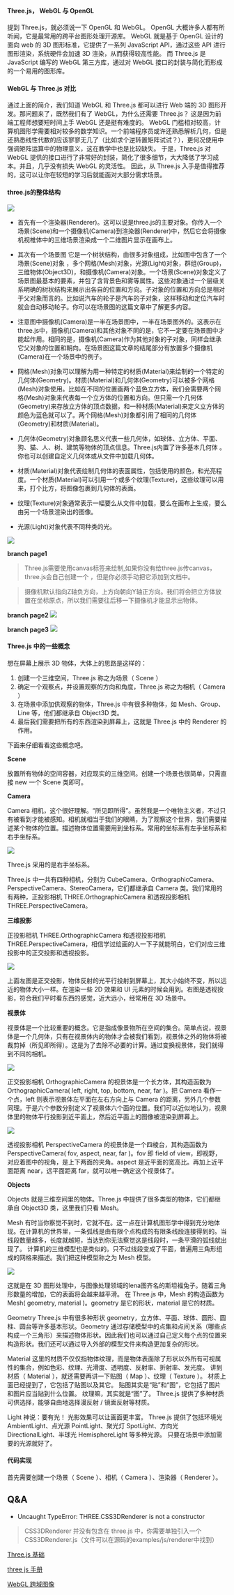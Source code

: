 
#### **Three.js， WebGL 与 OpenGL**

提到 Three.js，就必须说一下 OpenGL 和 WebGL。
OpenGL 大概许多人都有所听闻，它是最常用的跨平台图形处理开源库。
WebGL 就是基于 OpenGL 设计的面向 web 的 3D 图形标准，它提供了一系列 JavaScript API，通过这些 API 进行图形渲染，系统硬件会加速 3D 渲染，从而获得较高性能。
而 Three.js 是 JavaScript 编写的 WebGL 第三方库，通过对 WebGL 接口的封装与简化而形成的一个易用的图形库。

#### **WebGL 与 Three.js 对比**
通过上面的简介，我们知道 WebGL 和 Three.js 都可以进行 Web 端的 3D 图形开发。那问题来了，既然我们有了 WebGL，为什么还需要 Three.js？
这是因为前端工程师想要短时间上手 WebGL 还是挺有难度的。
WebGL 门槛相对较高，计算机图形学需要相对较多的数学知识。一个前端程序员或许还熟悉解析几何，但是还熟悉线性代数的应该寥寥无几了（比如求个逆转置矩阵试试？），更何况使用中强调矩阵运算中的物理意义，这在教学中也是比较缺失。
于是，Three.js 对 WebGL 提供的接口进行了非常好的封装，简化了很多细节，大大降低了学习成本。并且，几乎没有损失 WebGL 的灵活性。
因此，从 Three.js 入手是值得推荐的，这可以让你在较短的学习后就能面对大部分需求场景。


#### **three.js的整体结构**

![](../assets/global.svg)

- 首先有一个渲染器(Renderer)。这可以说是three.js的主要对象。你传入一个场景(Scene)和一个摄像机(Camera)到渲染器(Renderer)中，然后它会将摄像机视椎体中的三维场景渲染成一个二维图片显示在画布上。

- 其次有一个场景图 它是一个树状结构，由很多对象组成，比如图中包含了一个场景(Scene)对象 ，多个网格(Mesh)对象，光源(Light)对象，群组(Group)，三维物体(Object3D)，和摄像机(Camera)对象。一个场景(Scene)对象定义了场景图最基本的要素，并包了含背景色和雾等属性。这些对象通过一个层级关系明确的树状结构来展示出各自的位置和方向。子对象的位置和方向总是相对于父对象而言的。比如说汽车的轮子是汽车的子对象，这样移动和定位汽车时就会自动移动轮子。你可以在场景图的这篇文章中了解更多内容。

- 注意图中摄像机(Camera)是一半在场景图中，一半在场景图外的。这表示在three.js中，摄像机(Camera)和其他对象不同的是，它不一定要在场景图中才能起作用。相同的是，摄像机(Camera)作为其他对象的子对象，同样会继承它父对象的位置和朝向。在场景图这篇文章的结尾部分有放置多个摄像机(Camera)在一个场景中的例子。

- 网格(Mesh)对象可以理解为用一种特定的材质(Material)来绘制的一个特定的几何体(Geometry)。材质(Material)和几何体(Geometry)可以被多个网格(Mesh)对象使用。比如在不同的位置画两个蓝色立方体，我们会需要两个网格(Mesh)对象来代表每一个立方体的位置和方向。但只需一个几何体(Geometry)来存放立方体的顶点数据，和一种材质(Material)来定义立方体的颜色为蓝色就可以了。两个网格(Mesh)对象都引用了相同的几何体(Geometry)和材质(Material)。

- 几何体(Geometry)对象顾名思义代表一些几何体，如球体、立方体、平面、狗、猫、人、树、建筑等物体的顶点信息。Three.js内置了许多基本几何体 。你也可以创建自定义几何体或从文件中加载几何体。

- 材质(Material)对象代表绘制几何体的表面属性，包括使用的颜色，和光亮程度。一个材质(Material)可以引用一个或多个纹理(Texture)，这些纹理可以用来，打个比方，将图像包裹到几何体的表面。

- 纹理(Texture)对象通常表示一幅要么从文件中加载，要么在画布上生成，要么由另一个场景渲染出的图像。

- 光源(Light)对象代表不同种类的光。



![](../assets/helloword.svg)

**branch page1**

> Three.js需要使用canvas标签来绘制,如果你没有给three.js传canvas，three.js会自己创建一个 ，但是你必须手动把它添加到文档中。

> 摄像机默认指向Z轴负方向，上方向朝向Y轴正方向。我们将会把立方体放置在坐标原点，所以我们需要往后移一下摄像机才能显示出物体。

**branch page2**
![](../assets/page2.svg)

**branch page3**
![](../assets/page3.svg)






#### **Three.js 中的一些概念**
想在屏幕上展示 3D 物体，大体上的思路是这样的：
1. 创建一个三维空间，Three.js 称之为场景（ Scene ）
2. 确定一个观察点，并设置观察的方向和角度，Three.js 称之为相机（ Camera ）
3. 在场景中添加供观察的物体，Three.js 中有很多种物体，如 Mesh、Group、Line 等，他们都继承自 Object3D 类。
4. 最后我们需要把所有的东西渲染到屏幕上，这就是 Three.js 中的 Renderer 的作用。


下面来仔细看看这些概念吧。

**Scene**

放置所有物体的空间容器，对应现实的三维空间。创建一个场景也很简单，只需直接 new 一个 Scene 类即可。


**Camera**

Camera 相机，这个很好理解。“所见即所得”。虽然我是一个唯物主义者，不过只有被看到才能被感知。相机就相当于我们的眼睛，为了观察这个世界，我们需要描述某个物体的位置。描述物体位置需要用到坐标系。常用的坐标系有左手坐标系和右手坐标系。

![](../assets/camera.png)

Three.js 采用的是右手坐标系。

Three.js 中一共有四种相机，分别为 CubeCamera、OrthographicCamera、PerspectiveCamera、StereoCamera，它们都继承自 Camera 类。我们常用的有两种，正投影相机 THREE.OrthographicCamera 和透视投影相机 THREE.PerspectiveCamera。


**三维投影**

正投影相机 THREE.OrthographicCamera 和透视投影相机 THREE.PerspectiveCamera，相信学过绘画的人一下子就能明白，它们对应三维投影中的正交投影和透视投影。

![](../assets/camera1.png)


上面左图是正交投影，物体反射的光平行投射到屏幕上，其大小始终不变，所以远近的物体大小一样。在渲染一些 2D 效果和 UI 元素的时候会用到。右图是透视投影，符合我们平时看东西的感觉，近大远小，经常用在 3D 场景中。

**视景体**

视景体是一个比较重要的概念。它是指成像景物所在空间的集合。简单点说，视景体是一个几何体，只有在视景体内的物体才会被我们看到，视景体之外的物体将被裁剪掉（所见即所得）。这是为了去除不必要的计算。通过变换视景体，我们就得到不同的相机。

![](../assets/sjt.png)

正交投影相机 OrthographicCamera 的视景体是一个长方体，其构造函数为 OrthographicCamera( left, right, top, bottom, near, far )。把 Camera 看作一个点，left 则表示视景体左平面在左右方向上与 Camera 的距离，另外几个参数同理。于是六个参数分别定义了视景体六个面的位置。我们可以近似地认为，视景体里的物体平行投影到近平面上，然后近平面上的图像被渲染到屏幕上。


![](../assets/sjt1.png)

透视投影相机 PerspectiveCamera 的视景体是一个四棱台，其构造函数为 PerspectiveCamera( fov, aspect, near, far )。fov 即 field of view，即视野，对应着图中的视角，是上下两面的夹角。aspect 是近平面的宽高比。再加上近平面距离 near，远平面距离 far，就可以唯一确定这个视景体了。



**Objects**

Objects 就是三维空间里的物体。Three.js 中提供了很多类型的物体，它们都继承自 Object3D 类，这里我们只看 Mesh。

Mesh
有时当你察觉不到时，它就不在。这一点在计算机图形学中得到充分地体现。在计算机的世界里，一条弧线是由有限个点构成的有限条线段连接得到的。当线段数量越多，长度就越短，当达到你无法察觉这是线段时，一条平滑的弧线就出现了。
计算机的三维模型也是类似的。只不过线段变成了平面，普遍用三角形组成的网格来描述。我们把这种模型称之为 Mesh 模型。

![](../assets/mesh.png)

这就是在 3D 图形处理中，与图像处理领域的lena图齐名的斯坦福兔子。随着三角形数量的增加，它的表面将会越来越平滑。
在 Three.js 中，Mesh 的构造函数为 Mesh( geometry, material )。geometry 是它的形状，material 是它的材质。


Geometry
Three.js 中有很多种形状 geometry，立方体、平面、球体、圆形、圆柱、圆台等许多基本形状。Geometry 通过存储模型中的点集和点间关系（哪些点构成一个三角形）来描述物体形状。因此我们也可以通过自己定义每个点的位置来构造形状。我们还可以通过导入外部的模型文件来构造更加复杂的形状。

Material
这里的材质不仅仅指物体纹理，而是物体表面除了形状以外所有可视属性的集合，例如色彩、纹理、光滑度、透明度、反射率、折射率、发光度。
讲到材质（ Material ），就还需要再讲一下贴图（ Map ）、纹理（ Texture ）。
材质上面已经提到了，它包括了贴图以及其它。
贴图其实是“贴”和“图”，它包括了图片和图片应当贴到什么位置。
纹理嘛，其实就是“图”了。
Three.js 提供了多种材质可供选择，能够自由地选择漫反射 / 镜面反射等材质。

Light
神说：要有光！
光影效果可以让画面更丰富。
Three.js 提供了包括环境光 AmbientLight、点光源 PointLight、聚光灯 SpotLight、方向光 DirectionalLight、半球光 HemisphereLight 等多种光源。
只要在场景中添加需要的光源就好了。

#### 代码实现
首先需要创建一个场景（ Scene ）、相机（ Camera ）、渲染器（ Renderer ）。





















## Q&A

- Uncaught TypeError: THREE.CSS3DRenderer is not a constructor

> CSS3DRenderer 并没有包含在 three.js 中，你需要单独引入一个 CSS3DRenderer.js（文件可以在源码的examples/js/renderer中找到）



[](https://www.scaugreen.cn/posts/30679/)

[](https://zhuanlan.zhihu.com/p/27296011)

[Three.js 基础](https://threejsfundamentals.org/threejs/lessons/zh_cn/)

[three js 手册](https://threejs.org/docs/index.html#manual/zh/introduction/Creating-a-scene)

[WebGL 跨域图像](https://webglfundamentals.org/webgl/lessons/zh_cn/webgl-cors-permission.html)